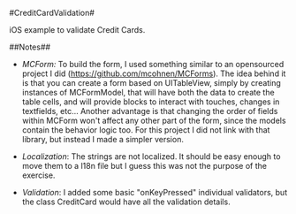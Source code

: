 #CreditCardValidation#

iOS example to validate Credit Cards.

##Notes##

- *MCForm:* To build the form, I used something similar to an opensourced project I did (https://github.com/mcohnen/MCForms). The idea behind it is that you can create a form based on UITableView, simply by creating instances of MCFormModel, that will have both the data to create the table cells, and will provide blocks to interact with touches, changes in textfields, etc... Another advantage is that changing the order of fields within MCForm won't affect any other part of the form, since the models contain the behavior logic too. 
For this project I did not link with that library, but instead I made a simpler version.

- *Localization*: The strings are not localized. It should be easy enough to move them to a l18n file but I guess this was not the purpose of the exercise.

- *Validation*: I added some basic "onKeyPressed" individual validators, but the class CreditCard would have all the validation details.
